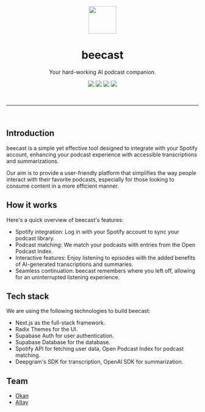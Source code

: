 <div align="center">
  <p>
    <img src="https://beecast.ai/logo.png" width="72">
  </p>

  <h1>beecast</h1>

  <p>
    Your hard-working AI podcast companion.
  </p>

  <p>
    <a href="https://supabase.io" target="_blank"><img src="https://shields.io/badge/supabase-black?logo=supabase"></a>
    <a href="https://vercel.com" target="_blank"><img src="https://img.shields.io/badge/Vercel-black?style=flat&logo=Vercel&logoColor=white"></a>
    <a href="https://conventionalcommits.org" target="_blank"><img src="https://img.shields.io/badge/Conventional%20Commits-1.0.0-%23FE5196" ></a>
    <img src="https://img.shields.io/github/license/experiment-station/beecast">
  </p>
</div>

<br />

---

<br />

## Introduction

beecast is a simple yet effective tool designed to integrate with your Spotify account, enhancing your podcast experience with accessible transcriptions and summarizations.

Our aim is to provide a user-friendly platform that simplifies the way people interact with their favorite podcasts, especially for those looking to consume content in a more efficient manner.

## How it works

Here's a quick overview of beecast's features:

- Spotify integration: Log in with your Spotify account to sync your podcast library.
- Podcast matching: We match your podcasts with entries from the Open Podcast Index.
- Interactive features: Enjoy listening to episodes with the added benefits of AI-generated transcriptions and summaries.
- Seamless continuation: beecast remembers where you left off, allowing for an uninterrupted listening experience.

## Tech stack

We are using the following technologies to build beecast:

- Next.js as the full-stack framework.
- Radix Themes for the UI.
- Supabase Auth for user authentication.
- Supabase Database for the database.
- Spotify API for fetching user data, Open Podcast Index for podcast matching.
- Deepgram's SDK for transcription, OpenAI SDK for summarization.

## Team

- [Okan](https://github.com/okanisildar)
- [Altay](https://github.com/altaywtf)
